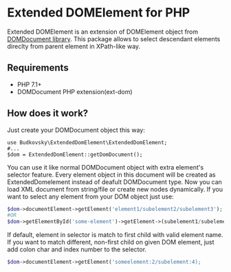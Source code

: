 # Extended DOMElement for PHP

Extended DOMElement is an extension of DOMElement object 
from [DOMDocument library](https://www.php.net/manual/en/class.domdocument.php).
This package allows to select descendant elements direclty from parent element
in XPath-like way. 

## Requirements
* PHP 7.1+
* DOMDocument PHP extension(ext-dom)

## How does it work?

Just create your DOMDocument object this way:

```
use Budkovsky\ExtendedDomElement\ExtendedDomElement;
#...
$dom = ExtendedDomElement::getDomDocument();
```
You can use it like normal DOMDocument object with extra element's selector feature.
Every element object in this document will be created as ExtendedDomelement
instead of deafult DOMDocument type.
Now you can load XML document from string/file or create new nodes dynamically. 
If you want to select any element from your DOM object just use:

```php
$dom->documentElement->getElement('element1/subelement2/subelement3');
#OR
$dom->getElementById('some-element')->getElement->(subelement1/subelement2/subelement3');
```

If default, element in selector is match to first child with valid element name.
If you want to match different, non-first child on given DOM element, just add colon char and index number to the selector.

```php
$dom->documentElement->getElement('someelement:2/subelement:4);
```
